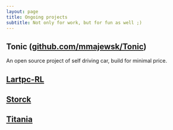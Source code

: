 ```yaml
---
layout: page
title: Ongoing projects
subtitle: Not only for work, but for fun as well ;)
---
```


## Tonic ([github.com/mmajewsk/Tonic](https://github.com/mmajewsk/Tonic))
An open source project of self driving car, build for minimal price.

## [Lartpc-RL](https://github.com/mmajewsk/gym-lartpc2d)
## [Storck](https://gitlab.cern.ch/mmajewsk/storck)
## [Titania](https://gitlab.cern.ch/mmajewsk/titania)

